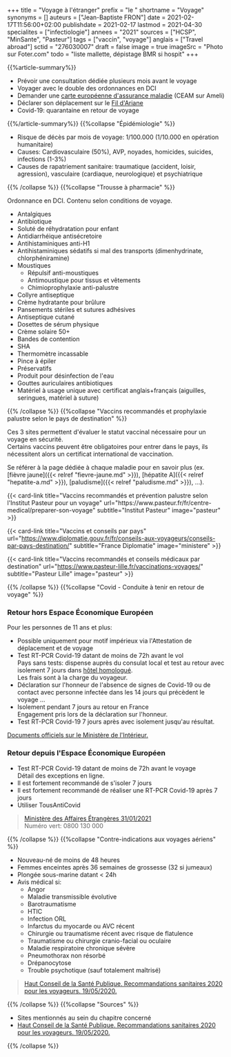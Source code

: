 +++
title = "Voyage à l'étranger"
prefix = "le "
shortname = "Voyage"
synonyms = []
auteurs = ["Jean-Baptiste FRON"]
date = 2021-02-17T11:56:00+02:00
publishdate = 2021-02-17
lastmod = 2021-04-30
specialites = ["infectiologie"]
annees = "2021"
sources = ["HCSP", "MinSante", "Pasteur"]
tags = ["vaccin", "voyage"]
anglais = ["Travel abroad"]
sctid = "276030007"
draft = false
image = true
imageSrc = "Photo sur Foter.com"
todo = "liste mallette, dépistage BMR si hospit"
+++

{{%article-summary%}}

- Prévoir une consultation dédiée plusieurs mois avant le voyage
- Voyager avec le double des ordonnances en DCI
- Demander une [carte européenne d'assurance maladie](https://www.ameli.fr/assure/adresses-et-contacts/lobtention-dun-document/commander-une-carte-europeenne-dassurance-maladie-ceam) (CEAM sur Ameli)
- Déclarer son déplacement sur le [Fil d'Ariane](https://pastel.diplomatie.gouv.fr/fildariane/dyn/public/login.html;jsessionid=7CA63C4DCC8A8F51C89F44FB5A3C9354.jvm01945-1)
- Covid-19: quarantaine en retour de voyage

{{%/article-summary%}}
{{%collapse "Épidémiologie" %}}

- Risque de décès par mois de voyage: 1/100.000 (1/10.000 en opération humanitaire)
- Causes: Cardiovasculaire (50%), AVP, noyades, homicides, suicides, infections (1-3%)
- Causes de rapatriement sanitaire: traumatique (accident, loisir, agression), vasculaire (cardiaque, neurologique) et psychiatrique

{{% /collapse %}}
{{%collapse "Trousse à pharmacie" %}}

Ordonnance en DCI. Contenu selon conditions de voyage.

- Antalgiques
- Antibiotique
- Soluté de réhydratation pour enfant
- Antidiarrhéique antisécretoire
- Antihistaminiques anti-H1
- Antihistaminiques sédatifs si mal des transports (dimenhydrinate, chlorphéniramine)
- Moustiques
  - Répulsif anti-moustiques
  - Antimoustique pour tissus et vêtements
  - Chimioprophylaxie anti-palustre
- Collyre antiseptique
- Crème hydratante pour brûlure
- Pansements stériles et sutures adhésives
- Antiseptique cutané
- Dosettes de sérum physique
- Crème solaire 50+
- Bandes de contention
- SHA
- Thermomètre incassable
- Pince à épiler
- Préservatifs
- Produit pour désinfection de l'eau
- Gouttes auriculaires antibiotiques
- Matériel à usage unique avec certificat anglais+français (aiguilles, seringues, matériel à suture)

{{% /collapse %}}
{{%collapse "Vaccins recommandés et prophylaxie palustre selon le pays de destination" %}}

Ces 3 sites permettent d'évaluer le statut vaccinal nécessaire pour un voyage en sécurité.  
Certains vaccins peuvent être obligatoires pour entrer dans le pays, ils nécessitent alors un certificat international de vaccination.

Se référer à la page dédiée à chaque maladie pour en savoir plus (ex. [fièvre jaune]({{< relref "fievre-jaune.md" >}}), [hépatite A]({{< relref "hepatite-a.md" >}}), [paludisme]({{< relref "paludisme.md" >}}), ...).

<div class="d-flex flex-wrap">
{{< card-link title="Vaccins recommandés et prévention palustre selon l'Institut Pasteur pour un voyage" url="https://www.pasteur.fr/fr/centre-medical/preparer-son-voyage" subtitle="Institut Pasteur" image="pasteur" >}}

{{< card-link title="Vaccins et conseils par pays" url="https://www.diplomatie.gouv.fr/fr/conseils-aux-voyageurs/conseils-par-pays-destination/" subtitle="France Diplomatie" image="ministere" >}}

{{< card-link title="Vaccins recommandés et conseils médicaux par destination" url="https://www.pasteur-lille.fr/vaccinations-voyages/" subtitle="Pasteur Lille" image="pasteur" >}}
</div>

{{% /collapse %}}
{{%collapse "Covid - Conduite à tenir en retour de voyage" %}}

### Retour hors Espace Économique Européen

Pour les personnes de 11 ans et plus:

- Possible uniquement pour motif impérieux via l'Attestation de déplacement et de voyage
- Test RT-PCR Covid-19 datant de moins de 72h avant le vol  
Pays sans tests: dispense auprès du consulat local et test au retour avec isolement 7 jours dans [hôtel homologué](https://www.diplomatie.gouv.fr/IMG/pdf/liste_des_hotels_cle48796e-1.pdf).  
Les frais sont à la charge du voyageur.
- Déclaration sur l'honneur de l'absence de signes de Covid-19 ou de contact avec personne infectée dans les 14 jours qui précèdent le voyage ...
- Isolement pendant 7 jours au retour en France  
Engagement pris lors de la déclaration sur l'honneur.
- Test RT-PCR Covid-19 7 jours après avec isolement jusqu'au résultat.

[Documents officiels sur le Ministère de l'Intérieur.](https://www.interieur.gouv.fr/Actualites/L-actu-du-Ministere/Attestation-de-deplacement-et-de-voyage)

### Retour depuis l'Espace Économique Européen

- Test RT-PCR Covid-19 datant de moins de 72h avant le voyage  
Détail des exceptions en ligne.
- Il est fortement recommandé de s'isoler 7 jours
- Il est fortement recommandé de réaliser une RT-PCR Covid-19 après 7 jours
- Utiliser TousAntiCovid

> [Ministère des Affaires Étrangères 31/01/2021](https://www.diplomatie.gouv.fr/fr/conseils-aux-voyageurs/informations-pratiques/article/coronavirus-covid-19-31-janvier-2021)  
Numéro vert: 0800 130 000

{{% /collapse %}}
{{%collapse "Contre-indications aux voyages aériens" %}}

- Nouveau-né de moins de 48 heures
- Femmes enceintes après 36 semaines de grossesse (32 si jumeaux)
- Plongée sous-marine datant < 24h
- Avis médical si:
  - Angor
  - Maladie transmissible évolutive
  - Barotraumatisme
  - HTIC
  - Infection ORL
  - Infarctus du myocarde ou AVC récent
  - Chirurgie ou traumatisme récent avec risque de flatulence
  - Traumatisme ou chirurgie cranio-facial ou oculaire
  - Maladie respiratoire chronique sévère
  - Pneumothorax non résorbé
  - Drépanocytose
  - Trouble psychotique (sauf totalement maîtrisé)

> [Haut Conseil de la Santé Publique. Recommandations sanitaires 2020 pour les voyageurs. 19/05/2020.](https://www.hcsp.fr/explore.cgi/avisrapportsdomaine?clefr=829)

{{% /collapse %}}
{{%collapse "Sources" %}}

- Sites mentionnés au sein du chapitre concerné
- [Haut Conseil de la Santé Publique. Recommandations sanitaires 2020 pour les voyageurs. 19/05/2020.](https://www.hcsp.fr/explore.cgi/avisrapportsdomaine?clefr=829)

{{% /collapse %}}
